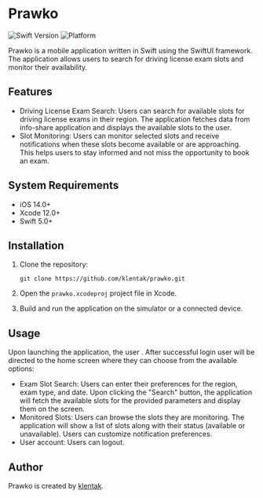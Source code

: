 # Prawko

![Swift Version](https://img.shields.io/badge/Swift-5.0-orange.svg)
![Platform](https://img.shields.io/badge/platform-iOS-lightgrey.svg)

Prawko is a mobile application written in Swift using the SwiftUI framework. The application allows users to search for driving license exam slots and monitor their availability.

## Features

- Driving License Exam Search: Users can search for available slots for driving license exams in their region. The application fetches data from info-share application and displays the available slots to the user.
- Slot Monitoring: Users can monitor selected slots and receive notifications when these slots become available or are approaching. This helps users to stay informed and not miss the opportunity to book an exam.

## System Requirements
- iOS 14.0+
- Xcode 12.0+
- Swift 5.0+

## Installation

1. Clone the repository:

   ```
   git clone https://github.com/klentak/prawko.git
   ```

2. Open the `prawko.xcodeproj` project file in Xcode.

3. Build and run the application on the simulator or a connected device.

## Usage

Upon launching the application, the user . After successful login user will be directed to the home screen where they can choose from the available options:

- Exam Slot Search: Users can enter their preferences for the region, exam type, and date. Upon clicking the "Search" button, the application will fetch the available slots for the provided parameters and display them on the screen.
- Monitored Slots: Users can browse the slots they are monitoring. The application will show a list of slots along with their status (available or unavailable). Users can customize notification preferences.
- User account: Users can logout.


## Author

Prawko is created by [klentak](https://github.com/klentak).
